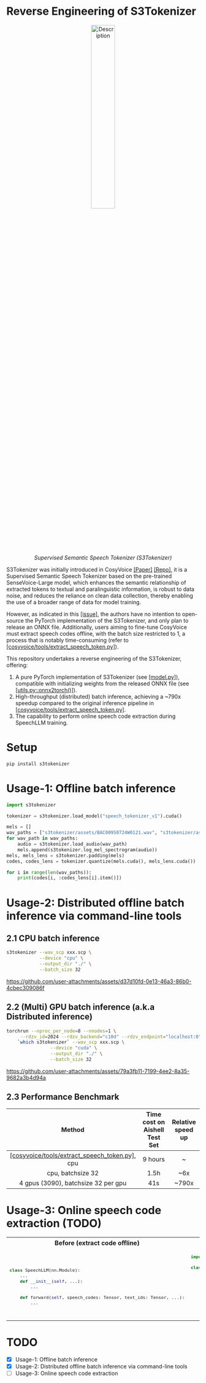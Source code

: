 # Reverse Engineering of S3Tokenizer

<div align="center">
  <img src="https://arxiv.org/html/2407.04051v2/x1.png" alt="Description" width="35%" />
  <p><em>Supervised Semantic Speech Tokenizer (S3Tokenizer)</em></p>
</div>

S3Tokenizer was initially introduced in CosyVoice [[Paper]](https://arxiv.org/abs/2407.04051v2) [[Repo]](https://github.com/FunAudioLLM/CosyVoice), it is a Supervised Semantic Speech Tokenizer based on the pre-trained SenseVoice-Large model, which enhances the semantic relationship of extracted tokens to textual and paralinguistic information, is robust to data noise, and reduces the reliance on clean data collection, thereby enabling the use of a broader range of data for model training.

However, as indicated in this [[issue]](https://github.com/FunAudioLLM/CosyVoice/issues/70), the authors have no intention to open-source the PyTorch implementation of the S3Tokenizer, and only plan to release an ONNX file. Additionally, users aiming to fine-tune CosyVoice must extract speech codes offline, with the batch size restricted to 1, a process that is notably time-consuming (refer to [[cosyvoice/tools/extract_speech_token.py]](https://github.com/FunAudioLLM/CosyVoice/blob/main/tools/extract_speech_token.py)).

This repository undertakes a reverse engineering of the S3Tokenizer, offering:
1. A pure PyTorch implementation of S3Tokenizer (see [[model.py]](https://github.com/xingchensong/S3Tokenizer/blob/main/s3tokenizer/model.py)), compatible with initializing weights from the released ONNX file (see [[utils.py::onnx2torch()]](https://github.com/xingchensong/S3Tokenizer/blob/main/s3tokenizer/utils.py)).
2. High-throughput (distributed) batch inference, achieving a ~790x speedup compared to the original inference pipeline in [[cosyvoice/tools/extract_speech_token.py]](https://github.com/FunAudioLLM/CosyVoice/blob/main/tools/extract_speech_token.py).
3. The capability to perform online speech code extraction during SpeechLLM training.

# Setup

```sh
pip install s3tokenizer
```

# Usage-1: Offline batch inference

```py
import s3tokenizer

tokenizer = s3tokenizer.load_model("speech_tokenizer_v1").cuda()

mels = []
wav_paths = ["s3tokenizer/assets/BAC009S0724W0121.wav", "s3tokenizer/assets/BAC009S0724W0122.wav"]
for wav_path in wav_paths:
    audio = s3tokenizer.load_audio(wav_path)
    mels.append(s3tokenizer.log_mel_spectrogram(audio))
mels, mels_lens = s3tokenizer.padding(mels)
codes, codes_lens = tokenizer.quantize(mels.cuda(), mels_lens.cuda())

for i in range(len(wav_paths)):
    print(codes[i, :codes_lens[i].item()])
```

# Usage-2: Distributed offline batch inference via command-line tools

## 2.1 CPU batch inference

```sh
s3tokenizer --wav_scp xxx.scp \
            --device "cpu" \
            --output_dir "./" \
            --batch_size 32
```



https://github.com/user-attachments/assets/d37d10fd-0e13-46a3-86b0-4cbec309086f



## 2.2 (Multi) GPU batch inference (a.k.a Distributed inference)

```sh
torchrun --nproc_per_node=8 --nnodes=1 \
     --rdzv_id=2024 --rdzv_backend="c10d" --rdzv_endpoint="localhost:0" \
    `which s3tokenizer` --wav_scp xxx.scp \
                --device "cuda" \
                --output_dir "./" \
                --batch_size 32
```



https://github.com/user-attachments/assets/79a3fb11-7199-4ee2-8a35-9682a3b4d94a



## 2.3 Performance Benchmark

|  Method  | Time cost on Aishell Test Set | Relative speed up |
|:------:|:----------:|:--------------:|
|  [[cosyvoice/tools/extract_speech_token.py]](https://github.com/FunAudioLLM/CosyVoice/blob/main/tools/extract_speech_token.py), cpu |   9 hours    |    ~         |
|  cpu, batchsize 32  |    1.5h    |    ~6x        |
|  4 gpus (3090), batchsize 32 per gpu  |   41s    |   ~790x         |

# Usage-3: Online speech code extraction (TODO)

<table>
<tr>
<th>Before (extract code offline)</th>
<th>After (extract code online)</th>
</tr>
<tr>
<td>
<sub>

```py

class SpeechLLM(nn.Module):
    ...
    def __init__(self, ...):
        ...

    def forward(self, speech_codes: Tensor, text_ids: Tensor, ...):
        ...
```

</sub>
<td>
<sub>

```py
import s3tokenizer

class SpeechLLM(nn.Module):
    ...
    def __init__(self, ...):
        ...
        self.speech_tokenizer = s3tokenizer.load_model("speech_tokenizer_v1")

    def forward(self, speech: Tensor, speech_lens: Tensor, text_ids: Tensor, ...):
        ...
        speech_codes = self.speech_tokenizer(speech, speech_lens)
```

</sub>
</td>
</tr>
</table>


# TODO

- [x] Usage-1: Offline batch inference
- [x] Usage-2: Distributed offline batch inference via command-line tools
- [ ] Usage-3: Online speech code extraction
